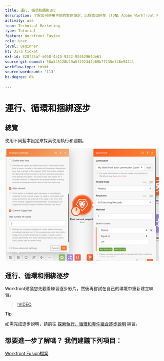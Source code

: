 ```yaml
---
title: 運行、循環和捆綁逐步
description: 了解如何使用不同的案例設定，以探索如何在 [!DNL Adobe Workfront Fusion].
activity: use
team: Technical Marketing
type: Tutorial
feature: Workfront Fusion
role: User
level: Beginner
kt: Jira ticket
exl-id: 820f35af-a068-4a15-9322-98462964de61
source-git-commit: 58a545120b29a5f492344b89b77235e548e94241
workflow-type: tm+mt
source-wordcount: '113'
ht-degree: 0%

---
```


# 運行、循環和捆綁逐步

## 總覽

使用不同藍本設定來探索使用執行和週期。

![運行和循環設定的影像](assets/execution-history-and-scheduling-6.png)

## 運行、循環和捆綁逐步

Workfront建議您先觀看練習逐步影片，然後再嘗試在自己的環境中重新建立練習。

>[!VIDEO](https://video.tv.adobe.com/v/335286/?quality=12)

>[!TIP]
>
>如需完成逐步說明，請前往 [探索執行、循環和套件組合逐步說明](https://experienceleague.adobe.com/docs/workfront-learn/tutorials-workfront/fusion/exercises/exploring-runs-cycles-and-bundles.html?lang=en) 練習。


## 想要進一步了解嗎？ 我們建議下列項目：

[Workfront Fusion檔案](https://experienceleague.adobe.com/docs/workfront/using/adobe-workfront-fusion/workfront-fusion-2.html?lang=en)
